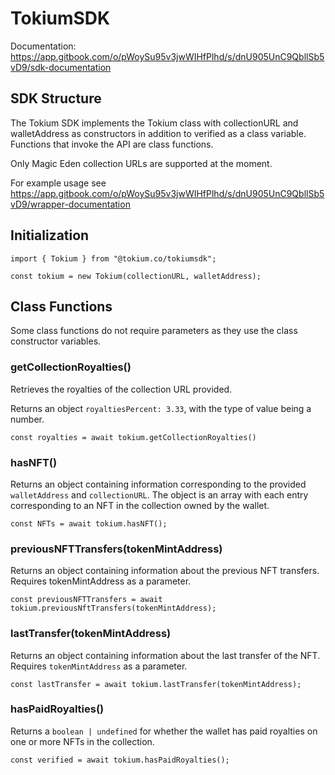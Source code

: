 # TokiumSDK

Documentation: https://app.gitbook.com/o/pWoySu95v3jwWIHfPlhd/s/dnU905UnC9QbllSb5vD9/sdk-documentation

## SDK Structure

The Tokium SDK implements the Tokium class with collectionURL and walletAddress as constructors in addition to verified as a class variable. Functions that invoke the API are class functions. 

Only Magic Eden collection URLs are supported at the moment.

For example usage see https://app.gitbook.com/o/pWoySu95v3jwWIHfPlhd/s/dnU905UnC9QbllSb5vD9/wrapper-documentation

## Initialization

```
import { Tokium } from "@tokium.co/tokiumsdk";

const tokium = new Tokium(collectionURL, walletAddress);
```

## Class Functions
Some class functions do not require parameters as they use the class constructor variables.

### getCollectionRoyalties()

Retrieves the royalties of the collection URL provided. 

Returns an object `royaltiesPercent: 3.33`, with the type of value being a number.

```
const royalties = await tokium.getCollectionRoyalties()
```

### hasNFT()

Returns an object containing information corresponding to the provided `walletAddress` and `collectionURL`. The object is an array with each entry corresponding to an NFT in the collection owned by the wallet.

```
const NFTs = await tokium.hasNFT();
```

### previousNFTTransfers(tokenMintAddress)

Returns an object containing information about the previous NFT transfers. Requires tokenMintAddress as a parameter.

```
const previousNFTTransfers = await tokium.previousNftTransfers(tokenMintAddress);
```

### lastTransfer(tokenMintAddress)

Returns an object containing information about the last transfer of the NFT. Requires `tokenMintAddress` as a parameter.

```
const lastTransfer = await tokium.lastTransfer(tokenMintAddress);
```

### hasPaidRoyalties()

Returns a `boolean | undefined` for whether the wallet has paid royalties on one or more NFTs in the collection.

```
const verified = await tokium.hasPaidRoyalties();
```
